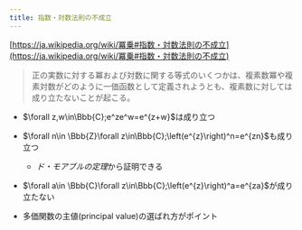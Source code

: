 ```yaml
---
title: 指数・対数法則の不成立
---
```


[https://ja.wikipedia.org/wiki/冪乗#指数・対数法則の不成立](https://ja.wikipedia.org/wiki/冪乗#指数・対数法則の不成立)

 > 
 > 正の実数に対する冪および対数に関する等式のいくつかは、複素数冪や複素対数がどのように一価函数として定義されようとも、複素数に対しては成り立たないことが起こる。

* $\forall z,w\in\Bbb{C};e^ze^w=e^{z+w}$は成り立つ

* $\forall n\in \Bbb{Z}\forall z\in\Bbb{C};\left(e^{z}\right)^n=e^{zn}$も成り立つ
  
  * *ド・モアブルの定理*から証明できる
* $\forall a\in \Bbb{C}\forall z\in\Bbb{C};\left(e^{z}\right)^a=e^{za}$が成り立たない

* 多価関数の主値(principal value)の選ばれ方がポイント
